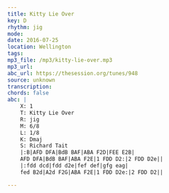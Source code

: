 ```yaml
---
title: Kitty Lie Over
key: D
rhythm: jig
mode: 
date: 2016-07-25
location: Wellington
tags:
mp3_file: /mp3/kitty-lie-over.mp3
mp3_url: 
abc_url: https://thesession.org/tunes/948
source: unknown
transcription:
chords: false
abc: |
    X: 1
    T: Kitty Lie Over
    R: jig
    M: 6/8
    L: 1/8
    K: Dmaj
    S: Richard Tait
    |:B|AFD DFA|BdB BAF|ABA F2D|FEE E2B|
    AFD DFA|BdB BAF|ABA F2E|1 FDD D2:|2 FDD D2e||
    |:fdd dcd|fdd d2e|fef def|gfg eag|
    fed B2d|A2d F2G|ABA F2E|1 FDD D2e:|2 FDD D2||

---
```


